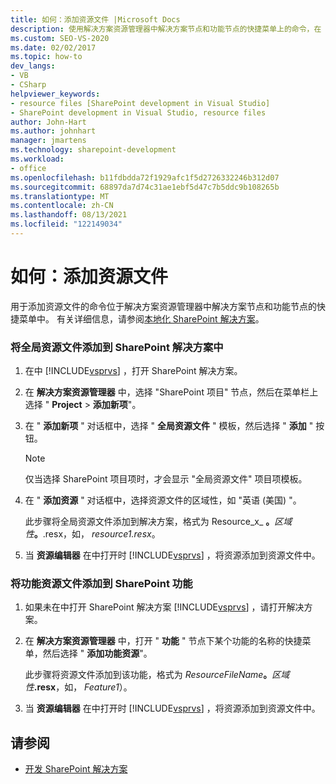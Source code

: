 ```yaml
---
title: 如何：添加资源文件 |Microsoft Docs
description: 使用解决方案资源管理器中解决方案节点和功能节点的快捷菜单上的命令，在 Visual Studio 中添加资源文件。
ms.custom: SEO-VS-2020
ms.date: 02/02/2017
ms.topic: how-to
dev_langs:
- VB
- CSharp
helpviewer_keywords:
- resource files [SharePoint development in Visual Studio]
- SharePoint development in Visual Studio, resource files
author: John-Hart
ms.author: johnhart
manager: jmartens
ms.technology: sharepoint-development
ms.workload:
- office
ms.openlocfilehash: b11fdbdda72f1929afc1f5d2726332246b312d07
ms.sourcegitcommit: 68897da7d74c31ae1ebf5d47c7b5ddc9b108265b
ms.translationtype: MT
ms.contentlocale: zh-CN
ms.lasthandoff: 08/13/2021
ms.locfileid: "122149034"
---
```

# <a name="how-to-add-a-resource-file"></a>如何：添加资源文件
  用于添加资源文件的命令位于解决方案资源管理器中解决方案节点和功能节点的快捷菜单中。 有关详细信息，请参阅[本地化 SharePoint 解决方案](../sharepoint/localizing-sharepoint-solutions.md)。

### <a name="to-add-a-global-resource-file-to-a-sharepoint-solution"></a>将全局资源文件添加到 SharePoint 解决方案中

1. 在中 [!INCLUDE[vsprvs](../sharepoint/includes/vsprvs-md.md)] ，打开 SharePoint 解决方案。

2. 在 **解决方案资源管理器** 中，选择 "SharePoint 项目" 节点，然后在菜单栏上选择 " **Project**  >  **添加新项**"。

3. 在 " **添加新项** " 对话框中，选择 " **全局资源文件** " 模板，然后选择 " **添加** " 按钮。

   > [!NOTE]
   > 仅当选择 SharePoint 项目项时，才会显示 "全局资源文件" 项目项模板。

4. 在 " **添加资源** " 对话框中，选择资源文件的区域性，如 "英语 (美国) "。

    此步骤将全局资源文件添加到解决方案，格式为 Resource_x_ **。**<em>区域性</em><strong>。</strong>.resx，如， *resource1.resx*。

5. 当 **资源编辑器** 在中打开时 [!INCLUDE[vsprvs](../sharepoint/includes/vsprvs-md.md)] ，将资源添加到资源文件中。

### <a name="to-add-a-feature-resource-file-to-a-sharepoint-feature"></a>将功能资源文件添加到 SharePoint 功能

1. 如果未在中打开 SharePoint 解决方案 [!INCLUDE[vsprvs](../sharepoint/includes/vsprvs-md.md)] ，请打开解决方案。

2. 在 **解决方案资源管理器** 中，打开 " **功能** " 节点下某个功能的名称的快捷菜单，然后选择 " **添加功能资源**"。

     此步骤将资源文件添加到该功能，格式为 _ResourceFileName_**。**_区域性_**.resx**，如， *Feature1*）。

3. 当 **资源编辑器** 在中打开时 [!INCLUDE[vsprvs](../sharepoint/includes/vsprvs-md.md)] ，将资源添加到资源文件中。

## <a name="see-also"></a>请参阅
- [开发 SharePoint 解决方案](../sharepoint/developing-sharepoint-solutions.md)

